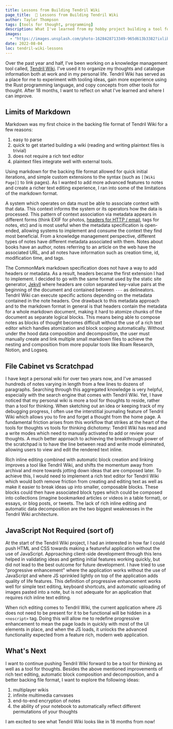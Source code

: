 ```yaml
---
title: Lessons from Building Tendril Wiki
page_title:  📖 Lessons from Building Tendril Wiki
author: Taylor Thompson
tags: [tools for thought, programming]
description: What I've learned from my hobby project building a tool for thought
images:
  - "https://images.unsplash.com/photo-1628428713349-965d613b3382?ixlib=rb-1.2.1&ixid=MnwxMjA3fDB8MHxwaG90by1wYWdlfHx8fGVufDB8fHx8&auto=format&fit=crop&w=1074&q=80"
date: 2022-08-04
loc: tendril-wiki-lessons
---
```


Over the past year and half, I've been working on a knowledge management tool called, [Tendril Wiki](https://github.com/jamestthompson3/tendril-wiki). I've used it to organize my thoughts and catalogue information both at work and in my personal life. Tendril Wiki has served as a place for me to experiment with tooling ideas, gain more experience using the Rust programming language, and copy concepts from other tools for thought. After 18 months, I want to reflect on what I've learned and where I can improve.

## Limits of Markdown

Markdown was my first choice in the backing file format of Tendril Wiki for a few reasons:

1. easy to parse
2. quick to get started building a wiki (reading and writing plaintext files is trivial)
3. does not require a rich text editor
4. plaintext files integrate well with external tools.

Using markdown for the backing file format allowed for quick initial iterations, and simple custom extensions to the syntax (such as `[[Wiki Page]]` to link pages). As I wanted to add more advanced features to notes and create a richer text editing experience, I ran into some of the limitations of the markdown format.

A system which operates on data must be able to associate context with that data. This context informs the system or its operators how the data is processed. This pattern of context association via metadata appears in different forms (think EXIF for photos, [headers for HTTP / email](https://subconscious.substack.com/p/if-headers-did-not-exist-it-would), tags for notes, etc) and is most useful when the metadata specification is open-ended, allowing systems to implement and consume the context they find most beneficial. From a knowledge management perspective, different types of notes have different metadata associated with them. Notes about books have an author, notes referring to an article on the web have the associated URL, and all notes have information such as creation time, id, modification time, and tags.

The CommonMark markdown specification does not have a way to add headers or metadata. As a result, headers became the first extension I had to implement. I decided to go with the same format used by the static site generator, [Jekyll](https://jekyllrb.com/) where headers are colon separated key-value pairs at the beginning of the document and contained between `---` as delineators. Tendril Wiki can execute specific actions depending on the metadata contained in the note headers. One drawback to this metadata approach and to the markdown format in general is that headers contain the metadata for a whole markdown document, making it hard to atomize chunks of the document as separate logical blocks. This means being able to compose notes as blocks of thought becomes difficult without the use of a rich text editor which handles atomization and block scoping automatically. Without under the hood data composition and decomposition, the user must manually create and link multiple small markdown files to achieve the nesting and composition from more popular tools like Roam Research, Notion, and Logseq.

## File Cabinet vs Scratchpad

I have kept a personal wiki for over two years now, and I've amassed hundreds of notes varying in length from a few lines to dozens of paragraphs. Searching through this aggregated knowledge is very helpful, especially with the search engine that comes with Tendril Wiki. Yet, I have noticed that my personal wiki is more a tool for thoughts to reside, rather than a tool for thinking. When sketching out an idea or keeping track of my debugging progress, I often use the interstitial journaling feature of Tendril Wiki which allows you to fire and forget a thought from the home page. A fundamental friction arises from this workflow that strikes at the heart of the tools for thoughts vs tools for thinking dichotomy: Tendril Wiki has read and a write modes which need to manually activated to add or review your thoughts. A much better approach to achieving the breakthrough power of the scratchpad is to have the line between read and write mode eliminated, allowing users to view and edit the rendered text inline.

Rich inline editing combined with automatic block creation and linking improves a tool like Tendril Wiki, and shifts the momentum away from archival and more towards jotting down ideas that are composed later. To achieve this, I would need to implement a rich text editor for Tendril Wiki which would both remove friction from creating and editing text as well as make it easier to break ideas up into smaller, composable blocks. These blocks could then have associated block types which could be composed into collections (imagine bookmarked articles or videos in a table format), or essays, or blog posts, or tweets. The lack of rich inline editing and automatic data decomposition are the two biggest weaknesses in the Tendril Wiki architecture.

## JavaScript Not Required (sort of)

At the start of the Tendril Wiki project, I had an interested in how far I could push HTML and CSS towards making a featureful application without the use of JavaScript. Approaching client-side development through this lens helped in validating ideas and getting initial features working quickly, but did not lead to the best outcome for future development. I have tried to use "progressive enhancement" where the application works without the use of JavaScript and where JS sprinkled lightly on top of the application adds quality of life features. This definition of progressive enhancement works well for simple text editing, keyboard shortcuts, and automatic uploading of images pasted into a note, but is not adequate for an application that requires rich inline text editing.

When rich editing comes to Tendril Wiki, the current application where JS does not need to be present for it to be functional will be hidden in a `<noscript>` tag. Doing this will allow me to redefine progressive enhancement to mean the page loads in quickly with most of the UI elements in place, and when the JS loads, it unlocks the advanced functionality expected from a feature rich, modern web application.

## What's Next

I want to continue pushing Tendril Wiki forward to be a tool for thinking as well as a tool for thoughts. Besides the above mentioned improvements of rich text editing, automatic block composition and decomposition, and a better backing file format, I want to explore the following ideas:

1. multiplayer wikis
2. infinite multimedia canvases
3. end-to-end encryption of notes
4. the ability of your notebook to automatically reflect different permutations of your thoughts

I am excited to see what Tendril Wiki looks like in 18 months from now!
